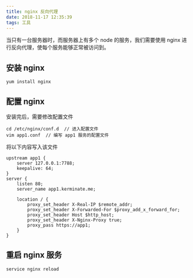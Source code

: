 ```yaml
---
title: nginx 反向代理
date: 2018-11-17 12:35:39
tags: 工具
---
```


当只有一台服务器时，而服务器上有多个 node 的服务，我们需要使用 nginx 进行反向代理，使每个服务能够正常被访问到。

<!--more-->

## 安装 nginx
```
yum install nginx
```

## 配置 nginx
安装完后，需要修改配置文件
```
cd /etc/nginx/conf.d  // 进入配置文件
vim app1.conf  // 编写 app1 服务的配置文件
```

将以下内容写入该文件
```shell
upstream app1 {
    server 127.0.0.1:7788;
    keepalive: 64;
}
server {
    listen 80;
    server_name app1.kerminate.me;

    location / {
        proxy_set_header X-Real-IP $remote_addr;
        proxy_set_header X-Forwarded-For $proxy_add_x_forward_for;
        proxy_set_header Host $http_host;
        proxy_set_header X-Nginx-Proxy true;
        proxy_pass https://app1;
    }
}
```

## 重启 nginx 服务
```
service nginx reload
```